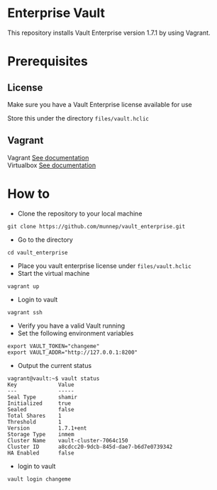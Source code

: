 # Enterprise Vault 

This repository installs Vault Enterprise version 1.7.1 by using Vagrant. 
# Prerequisites

## License
Make sure you have a Vault Enterprise license available for use

Store this under the directory `files/vault.hclic`

## Vagrant
Vagrant [See documentation](https://www.vagrantup.com/docs/installation)  
Virtualbox [See documentation](https://www.virtualbox.org/wiki/Downloads)

# How to

- Clone the repository to your local machine
```
git clone https://github.com/munnep/vault_enterprise.git
```
- Go to the directory
```
cd vault_enterprise
```
- Place you vault enterprise license under `files/vault.hclic`
- Start the virtual machine
```
vagrant up
```
- Login to vault
```
vagrant ssh
```
- Verify you have a valid Vault running
- Set the following environment variables
```
export VAULT_TOKEN="changeme"
export VAULT_ADDR="http://127.0.0.1:8200"
```
- Output the current status
```
vagrant@vault:~$ vault status
Key             Value
---             -----
Seal Type       shamir
Initialized     true
Sealed          false
Total Shares    1
Threshold       1
Version         1.7.1+ent
Storage Type    inmem
Cluster Name    vault-cluster-7064c150
Cluster ID      a8cdcc20-9dcb-845d-dae7-b6d7e0739342
HA Enabled      false
```
- login to vault
```
vault login changeme
```





